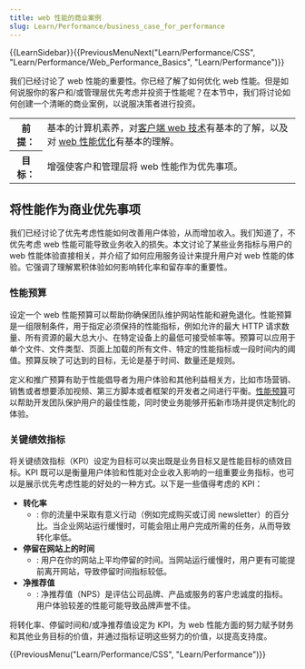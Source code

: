 ```yaml
---
title: web 性能的商业案例
slug: Learn/Performance/business_case_for_performance
---
```


{{LearnSidebar}}{{PreviousMenuNext("Learn/Performance/CSS", "Learn/Performance/Web_Performance_Basics", "Learn/Performance")}}

我们已经讨论了 web 性能的重要性。你已经了解了如何优化 web 性能。但是如何说服你的客户和/或管理层优先考虑并投资于性能呢？在本节中，我们将讨论如何创建一个清晰的商业案例，以说服决策者进行投资。

<table>
  <tbody>
    <tr>
      <th scope="row">前提：</th>
      <td>
        基本的计算机素养，对<a
          href="/zh-CN/docs/Learn/Getting_started_with_the_web"
          >客户端 web 技术</a
        >有基本的了解，以及对 <a
        href="/zh-CN/docs/Web/Performance"
        >web 性能优化</a>有基本的理解。
      </td>
    </tr>
    <tr>
      <th scope="row">目标：</th>
      <td>
        增强使客户和管理层将 web 性能作为优先事项。
      </td>
    </tr>
  </tbody>
</table>

## 将性能作为商业优先事项

我们已经讨论了优先考虑性能如何改善用户体验，从而增加收入。我们知道了，不优先考虑 web 性能可能导致业务收入的损失。本文讨论了某些业务指标与用户的 web 性能体验直接相关，并介绍了如何应用服务设计来提升用户对 web 性能的体验。它强调了理解累积体验如何影响转化率和留存率的重要性。

### 性能预算

设定一个 web 性能预算可以帮助你确保团队维护网站性能和避免退化。性能预算是一组限制条件，用于指定必须保持的性能指标，例如允许的最大 HTTP 请求数量、所有资源的最大总大小、在特定设备上的最低可接受帧率等。预算可以应用于单个文件、文件类型、页面上加载的所有文件、特定的性能指标或一段时间内的阈值。预算反映了可达到的目标，无论是基于时间、数量还是规则。

定义和推广预算有助于性能倡导者为用户体验和其他利益相关方，比如市场营销、销售或者想要添加视频、第三方脚本或者框架的开发者之间进行平衡。[性能预算](/zh-CN/docs/Web/Performance/Performance_budgets)可以帮助开发团队保护用户的最佳性能，同时使业务能够开拓新市场并提供定制化的体验。

### 关键绩效指标

将关键绩效指标（KPI）设定为目标可以突出既是业务目标又是性能目标的绩效目标。KPI 既可以是衡量用户体验和性能对企业收入影响的一组重要业务指标，也可以是展示优先考虑性能的好处的一种方式。以下是一些值得考虑的 KPI：

- **转化率**
  - : 你的流量中采取有意义行动（例如完成购买或订阅 newsletter）的百分比。当企业网站运行缓慢时，可能会阻止用户完成所需的任务，从而导致转化率低。
- **停留在网站上的时间**
  - : 用户在你的网站上平均停留的时间。当网站运行缓慢时，用户更有可能提前离开网站，导致停留时间指标较低。
- **净推荐值**
  - : 净推荐值（NPS）是评估公司品牌、产品或服务的客户忠诚度的指标。用户体验较差的性能可能导致品牌声誉不佳。

将转化率、停留时间和/或净推荐值设定为 KPI，为 web 性能方面的努力赋予财务和其他业务目标的价值，并通过指标证明这些努力的价值，以提高支持度。

{{PreviousMenu("Learn/Performance/CSS", "Learn/Performance")}}
